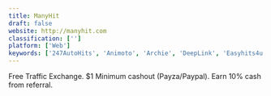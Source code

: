 ```yaml
---
title: ManyHit
draft: false 
website: http://manyhit.com
classification: ['']
platform: ['Web']
keywords: ['247AutoHits', 'Animoto', 'Archie', 'DeepLink', 'Easyhits4u', 'Fomo', 'Hit4Hit', 'Hitleap', 'Linkiro', 'Olay.io', 'Organic Hits', 'PromoRepublic', 'Rebrandly', 'Rite.ly', 'Snapt.io', 'Yibbida', 'eBesucher', 'exitbar.io']
---
```

Free Traffic Exchange. $1 Minimum cashout (Payza/Paypal). Earn 10% cash from referral.